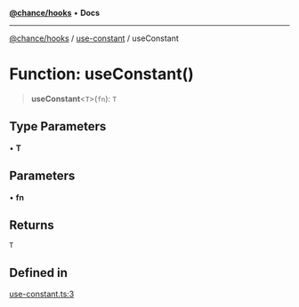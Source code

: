 [**@chance/hooks**](../../README.md) • **Docs**

***

[@chance/hooks](../../modules.md) / [use-constant](../README.md) / useConstant

# Function: useConstant()

> **useConstant**\<`T`\>(`fn`): `T`

## Type Parameters

• **T**

## Parameters

• **fn**

## Returns

`T`

## Defined in

[use-constant.ts:3](https://github.com/chaance/hooks/blob/3a106812f998ae2dc116bc6963936377cd0af671/src/use-constant.ts#L3)
